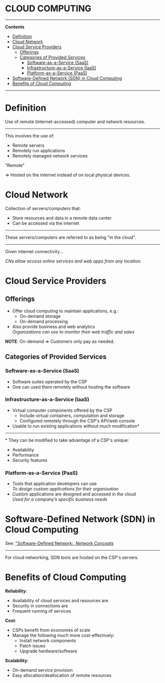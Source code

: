 <h1>CLOUD COMPUTING</h1>

---

**Contents**

- [Definition](#definition)
- [Cloud Network](#cloud-network)
- [Cloud Service Providers](#cloud-service-providers)
  - [Offerings](#offerings)
  - [Categories of Provided Services](#categories-of-provided-services)
    - [Software-as-a-Service (SaaS)](#software-as-a-service-saas)
    - [Infrastructure-as-a-Service (IaaS)](#infrastructure-as-a-service-iaas)
    - [Platform-as-a-Service (PaaS)](#platform-as-a-service-paas)
- [Software-Defined Network (SDN) in Cloud Computing](#software-defined-network-sdn-in-cloud-computing)
- [Benefits of Cloud Computing](#benefits-of-cloud-computing)

---

# Definition
Use of remote (internet-accessed) computer and network resources.

---

This involves the use of:

- Remote servers
- Remotely run applications
- Remotely managed network services

"Remote"

=> Hosted on the internet instead of on local physical devices.

# Cloud Network
Collection of servers/computers that:

- Store resources and data in a remote data center
- Can be accessed via the internet

---

These servers/computers are referred to as being "in the cloud".

---

Given internet connectivity...

_CNs allow access online services and web apps from any location._


# Cloud Service Providers
## Offerings
- Offer cloud computing to maintain applications, e.g.:
    - On-demand storage
    - On-demand processing
- Also provide business and web analytics <br> _Organizations can use to monitor their web traffic and sales_

**NOTE**: On-demand => Customers only pay as needed.

## Categories of Provided Services
### Software-as-a-Service (SaaS)
- Software suites operated by the CSP
- One can used them remotely without hosting the software

### Infrastructure-as-a-Service (IaaS)
- Virtual computer components offered by the CSP
    - Include virtual containers, computation and storage
    - Configured remotely through the CSP's API/web console
- Usable to run existing applications without much modification\*

---

\* They can be modified to take advantage of a CSP's unique:

- Availability
- Performance
- Security features

### Platform-as-a-Service (PaaS)
- Tools that application developers can use <br> _To design custom applications for their organisation_
- Custom applications are designed and accessed in the cloud <br> _Used for a company’s specific business needs_

# Software-Defined Network (SDN) in Cloud Computing
See: ["Software-Defined Network:, _Network Concepts_](./network-concepts.md#software-defined-network)

---

For cloud networking, SDN tools are hosted on the CSP's servers.

# Benefits of Cloud Computing
**Reliability**:

- Availability of cloud services and resources are
- Security in connections are
- Frequent running of services

**Cost**:

- CSPs benefit from economies of scale
- Manage the following much more cost-effectively:
    - Install network components
    - Patch issues
    - Upgrade hardware/software

**Scalability**:

- On-demand service provision
- Easy allocation/deallocation of remote resources